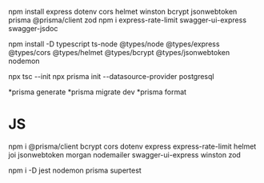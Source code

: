 npm install express dotenv cors helmet winston bcrypt jsonwebtoken prisma @prisma/client zod
npm i express-rate-limit swagger-ui-express swagger-jsdoc

npm install -D typescript ts-node @types/node @types/express @types/cors @types/helmet @types/bcrypt @types/jsonwebtoken nodemon

npx tsc --init
npx prisma init --datasource-provider postgresql

*prisma generate
*prisma migrate dev
*prisma format


JS
===
npm i @prisma/client bcrypt cors dotenv express express-rate-limit helmet joi jsonwebtoken morgan nodemailer swagger-ui-express winston zod

npm i -D jest nodemon prisma supertest